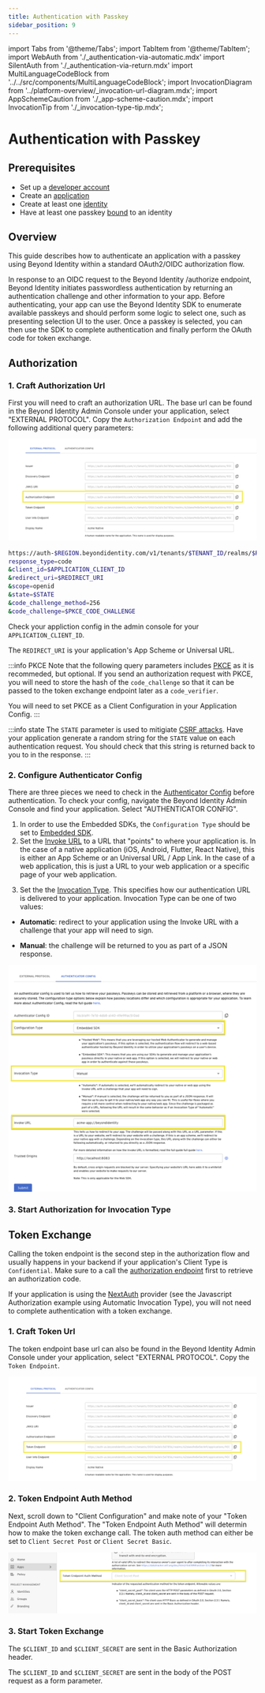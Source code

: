 ```yaml
---
title: Authentication with Passkey
sidebar_position: 9
---
```


import Tabs from '@theme/Tabs';
import TabItem from '@theme/TabItem';
import WebAuth from './\_authentication-via-automatic.mdx'
import SilentAuth from './\_authentication-via-return.mdx'
import MultiLanguageCodeBlock from '../../src/components/MultiLanguageCodeBlock';
import InvocationDiagram from '../platform-overview/\_invocation-url-diagram.mdx';
import AppSchemeCaution from './\_app-scheme-caution.mdx';
import InvocationTip from './\_invocation-type-tip.mdx';

# Authentication with Passkey

## Prerequisites

- Set up a [developer account](./account-setup.md)
- Create an [application](./applications.md)
- Create at least one [identity](./user-provisioning.md)
- Have at least one passkey [bound](./bind-passkey) to an identity

## Overview

This guide describes how to authenticate an application with a passkey using Beyond Identity within a standard OAuth2/OIDC authorization flow.

In response to an OIDC request to the Beyond Identity /authorize endpoint, Beyond Identity initiates passwordless authentication by returning an authentication challenge and other information to your app. Before authenticating, your app can use the Beyond Identity SDK to enumerate available passkeys and should perform some logic to select one, such as presenting selection UI to the user. Once a passkey is selected, you can then use the SDK to complete authentication and finally perform the OAuth code for token exchange.

## Authorization

### 1. Craft Authorization Url

First you will need to craft an authorization URL. The base url can be found in the Beyond Identity Admin Console
under your application, select "EXTERNAL PROTOCOL". Copy the `Authorization Endpoint` and add the following additional query parameters:

![Authorize Url](./screenshots/authentication-auth-url.png)

```bash title="/authorize"
https://auth-$REGION.beyondidentity.com/v1/tenants/$TENANT_ID/realms/$REALM_ID/applications/$APPLICATION_ID/authorize?
response_type=code
&client_id=$APPLICATION_CLIENT_ID
&redirect_uri=$REDIRECT_URI
&scope=openid
&state=$STATE
&code_challenge_method=256
&code_challenge=$PKCE_CODE_CHALLENGE
```

Check your appliction config in the admin console for your `APPLICATION_CLIENT_ID`.

The `REDIRECT_URI` is your application's App Scheme or Universal URL.

:::info PKCE
Note that the following query parameters includes [PKCE](https://www.rfc-editor.org/rfc/rfc7636) as it is recommeded, but optional. If you send an authorization request with PKCE, you will need to store the hash of the `code_challenge` so that it can be passed to the token exchange endpoint later as a `code_verifier`.

You will need to set PKCE as a Client Configuration in your Application Config.
:::

:::info state
The `STATE` parameter is used to mitigiate [CSRF attacks](https://en.wikipedia.org/wiki/Cross-site_request_forgery). Have your application generate a random string for the `STATE` value on each authentication request. You should check that this string is returned back to you to in the response.
:::

### 2. Configure Authenticator Config

There are three pieces we need to check in the [Authenticator Config](../platform-overview/authenticator-config) before authentication. To check your config, navigate the Beyond Identity Admin Console and find your application. Select "AUTHENTICATOR CONFIG".

1. In order to use the Embedded SDKs, the `Configuration Type` should be set to [Embedded SDK](../platform-overview/authenticator-config#embedded-sdk).
2. Set the [Invoke URL](../platform-overview/authenticator-config#invoke-url) to a URL that "points" to where your application is. In the case of a native application (iOS, Android, Flutter, React Native), this is either an App Scheme or an Universal URL / App Link. In the case of a web application, this is just a URL to your web application or a specific page of your web application.

<AppSchemeCaution/>

3. Set the the [Invocation Type](../platform-overview/authenticator-config#invocation-type). This specifies how our authentication URL is delivered to your application. Invocation Type can be one of two values:

- **Automatic**: redirect to your application using the Invoke URL with a challenge that your app will need to sign.

- **Manual**: the challenge will be returned to you as part of a JSON response.

<InvocationTip/>

<InvocationDiagram />

![Invocation Type](./screenshots/authentication-invocation.png)

### 3. Start Authorization for Invocation Type

<Tabs groupId="authenticate-invocation-type" queryString>
<TabItem value="manual" label="Manual">
<SilentAuth/>
</TabItem>
<TabItem value="automatic" label="Automatic">
<WebAuth/>
</TabItem>
</Tabs>

## Token Exchange

Calling the token endpoint is the second step in the authorization flow and usually happens in your backend if your application's Client Type is `Confidential`. Make sure to a call the [authorization endpoint](authentication#craft-authorization-url) first to retrieve an authorization code.

If your application is using the [NextAuth](https://next-auth.js.org) provider (see the Javascript Authorization example using Automatic Invocation Type), you will not need to complete authentication with a token exchange.

### 1. Craft Token Url

The token endpoint base url can also be found in the Beyond Identity Admin Console under your application, select "EXTERNAL PROTOCOL". Copy the `Token Endpoint`.

![Token Url](./screenshots/authentication-token-url.png)

### 2. Token Endpoint Auth Method

Next, scroll down to "Client Configuration" and make note of your "Token Endpoint Auth Method". The "Token Endpoint Auth Method" will determin how to make the token exchange call. The token auth method can either be set to `Client Secret Post` or `Client Secret Basic`.

![Token Method](./screenshots/authentication-token-auth-method.png)

### 3. Start Token Exchange

<Tabs groupId="token-auth-method" queryString>
<TabItem value="client_secret_basic" label="Client Secret Basic">

The `$CLIENT_ID` and `$CLIENT_SECRET` are sent in the Basic Authorization header.

<MultiLanguageCodeBlock
  curl='curl "https://auth-$(REGION).beyondidentity.com/v1/tenants/$(TENANT_ID)/realms/$(REALM_ID)/applications/$(APPLICATION_ID)/token" \
-X POST \
-u "$(CLIENT_ID):$(CLIENT_SECRET)" --basic \
-H "Content-Type: application/x-www-form-urlencoded" \
-d "grant_type=authorization_code&code=$(CODE_FROM_AUTHORIZATION_RESPONSE)&code_verifier=$(CODE_VERIFIER_IF_USED_PKCE_IN_AUTHORIZATION_REQUEST)&redirect_uri=$(REDIRECT_URI_MUST_MATCH_VALUE_USED_IN_AUTHORIZATION_REQUEST)"'
  title="/token"
/>
</TabItem>

<TabItem value="client_secret_post" label="Client Secret Post">

The `$CLIENT_ID` and `$CLIENT_SECRET` are sent in the body of the POST request as a form parameter.

<MultiLanguageCodeBlock
  curl='curl "https://auth-$(REGION).beyondidentity.com/v1/tenants/$(TENANT_ID)/realms/$(REALM_ID)/applications/$(APPLICATION_ID)/token" \
-X POST \
-H "Content-Type: application/x-www-form-urlencoded" \
-F "grant_type=authorization_code" \
-F "code=$(CODE_FROM_AUTHORIZATION_RESPONSE)" \
-F "client_id=$(CLIENT_ID)" \
-F "client_secret=$(CLIENT_SECRET_FROM_CONFIDENTIAL_APPLICATION)" \
-F "code_verifier=$(CODE_VERIFIER_IF_USED_PKCE_IN_AUTHORIZATION_REQUEST)" \
-F "redirect_uri=$(REDIRECT_URI_MUST_MATCH_VALUE_USED_IN_AUTHORIZATION_REQUEST)"'
  title="/token"
/>

</TabItem>
</Tabs>
